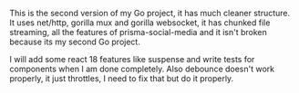 This is the second version of my Go project, it has much cleaner structure. It uses net/http, gorilla mux and gorilla websocket, it has chunked file streaming, all the features of prisma-social-media and it isn't broken because its my second Go project.

I will add some react 18 features like suspense and write tests for components when I am done completely. Also debounce doesn't work properly, it just throttles, I need to fix that but do it properly.